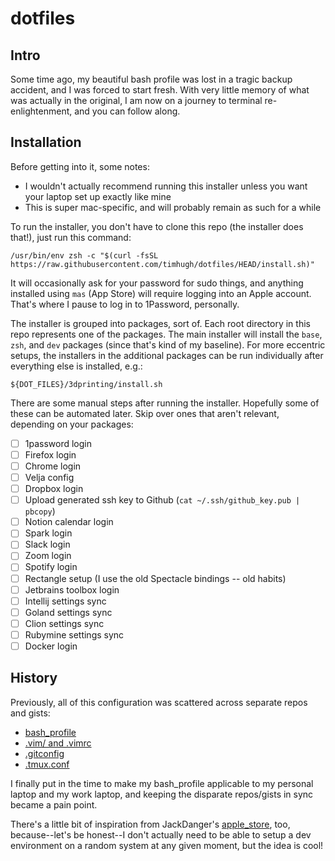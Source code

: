 # dotfiles

## Intro

Some time ago, my beautiful bash profile was lost in a tragic backup accident, and I was forced to start fresh. With very little memory of what was actually in the original, I am now on a journey to terminal re-enlightenment, and you can follow along.

## Installation

Before getting into it, some notes:

- I wouldn't actually recommend running this installer unless you want your laptop set up exactly like mine
- This is super mac-specific, and will probably remain as such for a while

To run the installer, you don't have to clone this repo (the installer does that!), just run this command:

```
/usr/bin/env zsh -c "$(curl -fsSL https://raw.githubusercontent.com/timhugh/dotfiles/HEAD/install.sh)"
```

It will occasionally ask for your password for sudo things, and anything installed using `mas` (App Store) will require logging into an Apple account. That's where I pause to log in to 1Password, personally.

The installer is grouped into packages, sort of. Each root directory in this repo represents one of the packages. The main installer will install the `base`, `zsh`, and `dev` packages (since that's kind of my baseline). For more eccentric setups, the installers in the additional packages can be run individually after everything else is installed, e.g.:

```
${DOT_FILES}/3dprinting/install.sh
```

There are some manual steps after running the installer. Hopefully some of these can be automated later. Skip over ones that aren't relevant, depending on your packages:

- [ ] 1password login
- [ ] Firefox login
- [ ] Chrome login
- [ ] Velja config
- [ ] Dropbox login
- [ ] Upload generated ssh key to Github (`cat ~/.ssh/github_key.pub | pbcopy`)
- [ ] Notion calendar login
- [ ] Spark login
- [ ] Slack login
- [ ] Zoom login
- [ ] Spotify login
- [ ] Rectangle setup (I use the old Spectacle bindings -- old habits)
- [ ] Jetbrains toolbox login
- [ ] Intellij settings sync
- [ ] Goland settings sync
- [ ] Clion settings sync
- [ ] Rubymine settings sync
- [ ] Docker login

## History

Previously, all of this configuration was scattered across separate repos and gists:

- [bash_profile](https://github.com/timhugh/bash_profile)
- [.vim/ and .vimrc](https://github.com/timhugh/vim)
- [.gitconfig](https://gist.github.com/timhugh/9b6303ffcc00fbc2b84a)
- [.tmux.conf](https://gist.github.com/timhugh/b39ae27a39c4d3aca4040b38b1e7f911)

I finally put in the time to make my bash_profile applicable to my personal laptop and my work laptop, and keeping the disparate repos/gists in sync became a pain point.

There's a little bit of inspiration from JackDanger's [apple_store](https://github.com/JackDanger/apple_store), too, because--let's be honest--I don't actually need to be able to setup a dev environment on a random system at any given moment, but the idea is cool!
